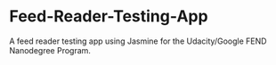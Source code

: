 # Feed-Reader-Testing-App
A feed reader testing app using Jasmine for the Udacity/Google FEND Nanodegree Program.
